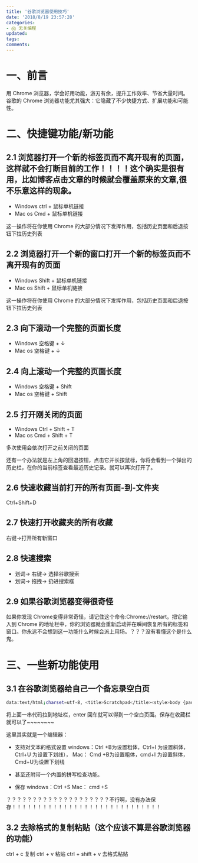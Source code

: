 ```yaml
---
title: '谷歌浏览器使用技巧'
date: '2018/8/19 23:57:28'
categories:
- ㊿ 无关编程
updated:
tags:
comments:
---
```


# 一、前言

用 Chrome 浏览器，学会好用功能，游刃有余，提升工作效率、节省大量时间。
谷歌的 Chrome 浏览器功能尤其强大：它隐藏了不少快捷方式、扩展功能和可能性。

# 二、快捷键功能/新功能

## 2.1 浏览器打开一个新的标签页而不离开现有的页面，这样就不会打断目前的工作！！！！这个确实是很有用，比如博客点击文章的时候就会覆盖原来的文章,很不乐意这样的现象。

- Windows
    ctrl + 鼠标单机链接
- Mac os
    Cmd + 鼠标单机链接

这一操作将在你使用 Chrome 的大部分情况下发挥作用，包括历史页面和后退按钮下拉历史列表

## 2.2 浏览器打开一个新的窗口打开一个新的标签页而不离开现有的页面

- Windows
    Shift + 鼠标单机链接
- Mac os
    Shift + 鼠标单机链接

这一操作将在你使用 Chrome 的大部分情况下发挥作用，包括历史页面和后退按钮下拉历史列表

## 2.3 向下滚动一个完整的页面长度

- Windows
    空格键 + ↓
- Mac os
    空格键 + ↓

## 2.4 向上滚动一个完整的页面长度

- Windows
    空格键 + Shift
- Mac os
    空格键 + Shift

## 2.5 打开刚关闭的页面

- Windows
    Ctrl + Shift + T
- Mac os
    Cmd + Shift + T

多次使用会依次打开之前关闭的页面

还有一个办法就是左上角的回退按钮，点击它并长按鼠标，你将会看到一个弹出的历史栏，在你的当前标签查看最近历史记录。就可以再次打开了。

## 2.6 快速收藏当前打开的所有页面-到-文件夹

Ctrl+Shift+D

## 2.7 快速打开收藏夹的所有收藏

右键->打开所有新窗口

## 2.8 快速搜索

- 划词-> 右键-> 选择谷歌搜索
- 划词-> 拖拽-> 扔进搜索框

## 2.9 如果谷歌浏览器变得很奇怪

如果你发现 Chrome变得非常奇怪，请记住这个命令:Chrome://restart。把它输入到 Chrome 的地址栏中，你的浏览器就会重新启动并在瞬间恢复所有的标签和窗口。你永远不会想到这一功能什么时候会派上用场。？？？没有看懂这个是什么鬼。

# 三、一些新功能使用

## 3.1 在谷歌浏览器给自己一个备忘录空白页

```BASH
data:text/html;charset=utf-8, <title>Scratchpad</title><style>body {padding: 5%; font-size: 1.5em; font-family: Arial; }"></style><link rel="shortcut icon" href="https://ssl.gstatic.com/docs/documents/images/kix-favicon6.ico"/><body OnLoad='document.body.focus();' contenteditable spellcheck="true" >
```

将上面一串代码拉到地址栏，enter 回车就可以得到一个空白页面。保存在收藏栏就可以了~~~~~~~~

这里其实就是一个编辑器：

- 支持对文本的格式设置
      windows：Ctrl +B为设置粗体，Ctrl+I   为设置斜体，Ctrl+U  为设置下划线），
      Mac：      Cmd +B为设置粗体，cmd+I 为设置斜体，Cmd+U为设置下划线

- 甚至还附带一个内置的拼写检查功能。
- 保存
       windows：Ctrl +S
       Mac：       cmd +S

？？？？？？？？？？？？？？？？？？？？不行啊，没有办法保存！！！！！！！！！！！！！！！！！！！！！！！！！！！！！

## 3.2 去除格式的复制粘贴（这个应该不算是谷歌浏览器的功能）

ctrl + c 复制
ctrl + v 粘贴
ctrl + shift + v 去格式粘贴